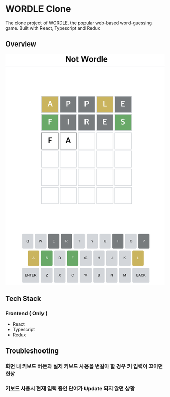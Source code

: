 # WORDLE Clone

The clone project of [WORDLE](https://www.nytimes.com/games/wordle/index.html), the popular web-based word-guessing game. Built with React, Typescript and Redux

## Overview

![screenshot](/screenshot.png)

## Tech Stack

### Frontend ( Only )

- React
- Typescript
- Redux

## Troubleshooting

### 화면 내 키보드 버튼과 실제 키보드 사용을 번갈아 할 경우 키 입력이 꼬이던 현상

### 키보드 사용시 현재 입력 중인 단어가 Update 되지 않던 상황
